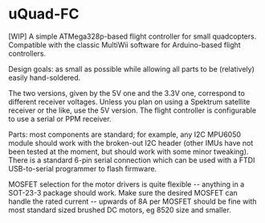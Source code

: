 # uQuad-FC

[WIP] A simple ATMega328p-based flight controller for small quadcopters. Compatible with the classic MultiWii software for Arduino-based flight controllers.

Design goals: as small as possible while allowing all parts to be (relatively) easily hand-soldered.

The two versions, given by the 5V one and the 3.3V one, correspond to different receiver voltages. Unless you plan on using a Spektrum satellite receiver or the like, use the 5V version. The flight controller is configurable to use a serial or PPM receiver.

Parts: most components are standard; for example, any I2C MPU6050 module should work with the broken-out I2C header (other IMUs have not been tested at the moment, but should work with some minor tweaking). There is a standard 6-pin serial connection which can be used with a FTDI USB-to-serial programmer to flash firmware.

MOSFET selection for the motor drivers is quite flexible -- anything in a SOT-23-3 package should work. Make sure the desired MOSFET can handle the rated current -- upwards of 8A per MOSFET should be fine with most standard sized brushed DC motors, eg 8520 size and smaller.
